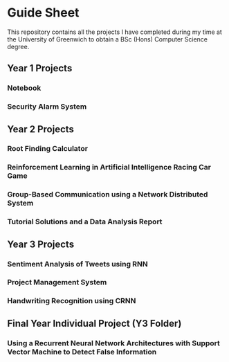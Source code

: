 # Guide Sheet

This repository contains all the projects I have completed during my time at the University of Greenwich to obtain a BSc (Hons) Computer Science degree.

## Year 1 Projects

### Notebook

### Security Alarm System


## Year 2 Projects

### Root Finding Calculator

### Reinforcement Learning in Artificial Intelligence Racing Car Game

### Group-Based Communication using a Network Distributed System

### Tutorial Solutions and a Data Analysis Report


## Year 3 Projects

### Sentiment Analysis of Tweets using RNN

### Project Management System

### Handwriting Recognition using CRNN


## Final Year Individual Project (Y3 Folder)
### Using a Recurrent Neural Network Architectures with Support Vector Machine to Detect False Information
